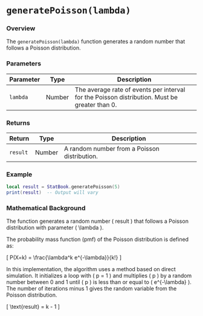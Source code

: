 # `generatePoisson(lambda)`

### Overview

The `generatePoisson(lambda)` function generates a random number that follows a Poisson distribution.

### Parameters

| Parameter  | Type   | Description                                                                                     |
|------------|--------|-------------------------------------------------------------------------------------------------|
| `lambda`   | Number | The average rate of events per interval for the Poisson distribution. Must be greater than 0.    |

### Returns

| Return     | Type   | Description                                                        |
|------------|--------|--------------------------------------------------------------------|
| `result`   | Number | A random number from a Poisson distribution.                        |

### Example

```lua
local result = StatBook.generatePoisson(5)
print(result)  -- Output will vary
```

### Mathematical Background

The function generates a random number \( result \) that follows a Poisson distribution with parameter \( \lambda \).

The probability mass function (pmf) of the Poisson distribution is defined as:

\[
P(X=k) = \frac{\lambda^k e^{-\lambda}}{k!}
\]

In this implementation, the algorithm uses a method based on direct simulation. It initializes a loop with \( p = 1 \) and multiplies \( p \) by a random number between 0 and 1 until \( p \) is less than or equal to \( e^{-\lambda} \). The number of iterations minus 1 gives the random variable from the Poisson distribution.

\[
\text{result} = k - 1
\]






